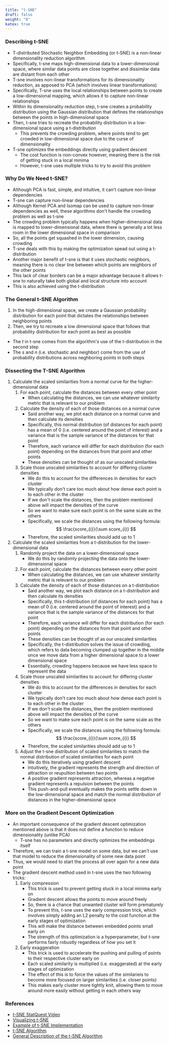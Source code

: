 ```yaml
---
title: "t-SNE"
draft: false
weight: "8"
katex: true
---
```


### Describing t-SNE
- T-distributed Stochastic Neighbor Embedding (or t-SNE) is a non-linear dimensionality reduction algorithm
- Specifically, t-sne maps high-dimensional data to a lower-dimensional space, where similar data points are close together and dissimilar data are distant from each other
- T-sne involves non-linear transformations for its dimensionality reduction, as apposed to PCA (which involves linear transformations)
- Specifically, T-sne uses the local relationships between points to create a low-dimensional mapping, which allows it to capture non-linear relationships
- Within its dimensionality reduction step, t-sne creates a probability distribution using the Gaussian distribution that defines the relationships between the points in high-dimensional space
- Then, t-sne tries to recreate the probability distribution in a low-dimensional space using a t-distribution
	- This prevents the crowding problem, where points tend to get crowded in low-dimensional space due to the curse of dimensionality
- T-sne optimizes the embeddings directly using gradient descent
	- The cost function is non-convex however, meaning there is the risk of getting stuck in a local minima
	- However, t-sne uses multiple tricks to try to avoid this problem

### Why Do We Need t-SNE?
- Although PCA is fast, simple, and intuitive, it can't capture non-linear dependencies
- T-sne can capture non-linear dependencies
- Although Kernel PCA and Isomap can be used to capture non-linear dependencies as well, these algorithms don't handle the crowding problem as well as t-sne
- The crowding problem typically happens when higher-dimensional data is mapped to lower-dimensional data, where there is generally a lot less room in the lower dimensional space in comparison
- So, all the points get squashed in the lower dimension, causing crowding
- T-sne deals with this by making the optimization spead out using a t-distribution
- Another major benefit of t-sne is that it uses stochastic neighbors, meaning there is no clear line between which points are neighbors of the other points
- This lack of clear borders can be a major advantage because it allows t-sne to naturally take both global and local structure into account
- This is also achieved using the t-distribution

### The General t-SNE Algorithm
1. In the high-dimensional space, we create a Gaussian probability distribution for each point that dictates the relationships between neighboring points
2. Then, we try to recreate a low dimensional space that follows that probability distribution for each point as best as possible
- The *t* in t-sne comes from the algorithm's use of the t-distribution in the second step
- The *s* and *n* (i.e. stochastic and neighbor) come from the use of probability distributions across neghboring points in both steps

### Dissecting the T-SNE Algorithm
1. Calculate the scaled similarities from a normal curve for the higher-dimensional data
	1. For each point, calculate the distances between every other point
		- When calculating the distances, we can use whatever similarity metric that is relevant to our problem
	2. Calculate the density of each of those distances on a normal curve
		- Said another way, we plot each distance on a normal curve and then calculate its densities
		- Specifically, this normal distribution (of distances for each point) has a mean of 0 (i.e. centered around the point of interest) and a variance that is the sample variance of the distances for that point
		- Therefore, each variance will differ for each distribution (for each point) depending on the distances from that point and other points
		- These densities can be thought of as our unscaled similarities
	3. Scale those unscaled similarities to account for differing cluster densities
		- We do this to account for the differences in densities for each cluster
		- We typically don't care too much about how dense each point is to each other in the cluster
		- If we don't scale the distances, then the problem mentioned above will impact the densities of the curve
		- So we want to make sure each point is on the same scale as the others
		- Specifically, we scale the distances using the following formula:
		$$ \frac{score_{i}}{\sum score_{i}} $$
		- Therefore, the scaled similarities should add up to 1
2. Calculate the scaled similarities from a t-distribution for the lower-dimensional data
	1. Randomly project the data on a lower-dimensional space
		- We do this by randomly projecting the data onto the lower-dimensional space
	2. For each point, calculate the distances between every other point
		- When calculating the distances, we can use whatever similarity metric that is relevant to our problem
	3. Calculate the density of each of those distances on a t-distribution
		- Said another way, we plot each distance on a t-distribution and then calculate its densities
		- Specifically, this t-distribution (of distances for each point) has a mean of 0 (i.e. centered around the point of interest) and a variance that is the sample variance of the distances for that point
		- Therefore, each variance will differ for each distribution (for each point) depending on the distances from that point and other points
		- These densities can be thought of as our unscaled similarities
		- Specifically, the t-distribution solves the issue of crowding, which refers to data becoming clumped up together in the middle once we move data from a higher dimensional space to a lower dimensional space
		- Essentially, crowding happens because we have less space to represent the data
	4. Scale those unscaled similarities to account for differing cluster densities
		- We do this to account for the differences in densities for each cluster
		- We typically don't care too much about how dense each point is to each other in the cluster
		- If we don't scale the distances, then the problem mentioned above will impact the densities of the curve
		- So we want to make sure each point is on the same scale as the others
		- Specifically, we scale the distances using the following formula:
		$$ \frac{score_{i}}{\sum score_{i}} $$
		- Therefore, the scaled similarities should add up to 1
	5. Adjust the t-sne distribution of scaled similarities to match the normal distribution of scaled similarities for each point
		- We do this iteratively using gradient descent
		- Intuitively, the gradient represents the strength and direction of attraction or reupultion between two points
		- A positive gradient represents attraction, whereas a negative gradient represents a repulsion between the points
		- This push-and-pull eventually makes the points settle down in the low-dimensional space and match the normal distribution of distances in the higher-dimensional space

### More on the Gradient Descent Optimization
- An important consequence of the gradient descent optimization mentioned above is that it does not define a function to reduce dimensionality (unlike PCA)
	- T-sne has no parameters and directly optimizes the embeddings itself
- Therefore, we can train a t-sne model on some data, but we can't use that model to reduce the dimensionality of some new data point
- Thus, we would need to start the process all over again for a new data point
- The gradient descent method used in t-sne uses the two following tricks:
	1. Early compression
		- This trick is used to prevent getting stuck in a local minima early on
		- Gradient descent allows the points to move around freely
		- So, there is a chance that unwanted cluster will form prematurely
		- To prevent this, t-sne uses the early compression trick, which involves simply adding an L2 penalty to the cost function at the early stages of optimization
		- This will make the distance between embedded points small early on
		- The strength of this optimization is a hyperparameter, but t-sne performs fairly robustly regardless of how you set it
	2. Early exaggeration
		- This trick is used to accelerate the pushing and pulling of points to their respective cluster early on
		- Each scaled similarity is multiplied (i.e. exaggerated) at the early stages of optimization
		- The effect of this is to force the values of the similarieis to become more focused on larger similarities (i.e. closer points)
		- This makes early cluster more tightly knit, allowing them to move around more easily without getting in each others way

### References
- [t-SNE StatQuest Video](https://www.youtube.com/watch?v=NEaUSP4YerM)
- [Visualizing t-SNE](https://mlexplained.com/2018/09/14/paper-dissected-visualizing-data-using-t-sne-explained/)
- [Example of t-SNE Implementation](https://www.analyticsvidhya.com/blog/2017/01/t-sne-implementation-r-python/)
- [t-SNE Algorithm](https://lvdmaaten.github.io/tsne/)
- [General Description of the t-SNE Algorithm](https://medium.com/@layog/i-do-not-understand-t-sne-part-2-b2f997d177e3)
